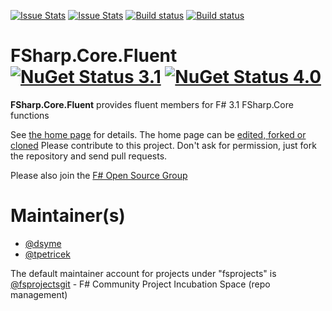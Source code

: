 [![Issue Stats](http://issuestats.com/github/fsprojects/FSharp.Core.Fluent/badge/issue)](http://issuestats.com/github/fsprojects/FSharp.Core.Fluent)
[![Issue Stats](http://issuestats.com/github/fsprojects/FSharp.Core.Fluent/badge/pr)](http://issuestats.com/github/fsprojects/FSharp.Core.Fluent)
[![Build status](https://ci.appveyor.com/api/projects/status/22wknie0x5c2jfuo/branch/master?svg=true)](https://ci.appveyor.com/project/SteffenForkmann/fsharp-control-Fluent/branch/master)
[![Build status](https://travis-ci.org/fsprojects/FSharp.Core.Fluent.svg?branch=master)](https://travis-ci.org/fsprojects/FSharp.Core.Fluent)

# FSharp.Core.Fluent [![NuGet Status 3.1](http://img.shields.io/nuget/v/FSharp.Core.Fluent-3.1.svg?style=flat)](https://www.nuget.org/packages/FSharp.Core.Fluent-3.1/)  [![NuGet Status 4.0](http://img.shields.io/nuget/v/FSharp.Core.Fluent-4.0.svg?style=flat)](https://www.nuget.org/packages/FSharp.Core.Fluent-4.0/)

**FSharp.Core.Fluent** provides fluent members for F# 3.1 FSharp.Core functions

See [the home page](http://fsprojects.github.io/FSharp.Core.Fluent/) for details. The home page can be [edited, forked or cloned](https://github.com/fsprojects/FSharp.Core.Fluent/tree/master/docs/content)
Please contribute to this project. Don't ask for permission, just fork the repository and send pull requests.

Please also join the [F# Open Source Group](http://fsharp.github.io)

# Maintainer(s)

- [@dsyme](https://github.com/dsyme)
- [@tpetricek](https://github.com/tpetricek)

The default maintainer account for projects under "fsprojects" is [@fsprojectsgit](https://github.com/fsprojectsgit) - F# Community Project Incubation Space (repo management)
